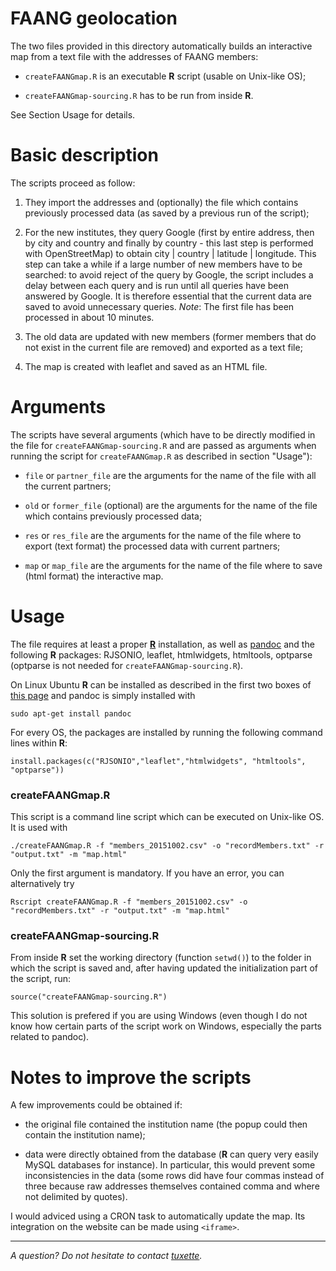 FAANG geolocation
===

The two files provided in this directory automatically builds an interactive
map from a text file with the addresses of FAANG members:

* ```createFAANGmap.R``` is an executable **R** script (usable on Unix-like OS);

* ```createFAANGmap-sourcing.R``` has to be run from inside **R**.

See Section Usage for details.

# Basic description

The scripts proceed as follow:

1. They import the addresses and (optionally) the file which contains previously
processed data (as saved by a previous run of the script);

2. For the new institutes, they query Google (first by entire address, then by 
city and country and finally by country - this last step is performed with 
OpenStreetMap) to obtain city | country | latitude | longitude. This step can 
take a while if a large number of new members have to be searched: to avoid 
reject of the query by Google, the script includes a delay between each query 
and is run until all queries have been answered by Google. It is therefore 
essential that the current data are saved to avoid unnecessary queries. 
*Note*: The first file has been processed in about 10 minutes.

3. The old data are updated with new members (former members that do not exist
in the current file are removed) and exported as a text file;

4. The map is created with leaflet and saved as an HTML file.


# Arguments

The scripts have several arguments (which have to be directly modified in the
file for ```createFAANGmap-sourcing.R``` and are passed as arguments when 
running the script for ```createFAANGmap.R``` as described in section "Usage"):

* ```file``` or ```partner_file``` are the arguments for the name of the file 
with all the current partners;

* ```old``` or ```former_file``` (optional) are the arguments for the name of 
the file which contains previously processed data;

* ```res``` or ```res_file``` are the arguments for the name of the file where
to export (text format) the processed data with current partners;

* ```map``` or ```map_file``` are the arguments for the name of the file where
to save (html format) the interactive map.

# Usage

The file requires at least a proper [**R**](https://www.cran.r-project.org)
installation, as well as [pandoc](http://pandoc.org) and the following **R** 
packages: RJSONIO, leaflet, htmlwidgets, htmltools, optparse (optparse is not
needed for ```createFAANGmap-sourcing.R```).

On Linux Ubuntu **R** can be installed as described in the first two boxes of
[this page](http://tuxette.nathalievilla.org/?p=1380) and pandoc is simply 
installed with

```
sudo apt-get install pandoc
```

For every OS, the packages are installed by running the following command lines
within **R**:

```
install.packages(c("RJSONIO","leaflet","htmlwidgets", "htmltools", "optparse"))
```

### createFAANGmap.R

This script is a command line script which can be executed on Unix-like OS. It
is used with

```
./createFAANGmap.R -f "members_20151002.csv" -o "recordMembers.txt" -r "output.txt" -m "map.html"
```

Only the first argument is mandatory. If you have an error, you can alternatively try

```
Rscript createFAANGmap.R -f "members_20151002.csv" -o "recordMembers.txt" -r "output.txt" -m "map.html"
```

### createFAANGmap-sourcing.R

From inside **R** set the working directory (function ```setwd()```) to the 
folder in which the script is saved and, after having updated the initialization
part of the script, run:
```
source("createFAANGmap-sourcing.R")
```

This solution is prefered if you are using Windows (even though I do not know 
how certain parts of the script work on Windows, especially the parts related
to pandoc).

# Notes to improve the scripts

A few improvements could be obtained if:

* the original file contained the institution name (the popup could then 
contain the institution name);

* data were directly obtained from the database (**R** can query very easily
MySQL databases for instance). In particular, this would prevent some 
inconsistencies in the data (some rows did have four commas instead of three
because raw addresses themselves contained comma and where not delimited by
quotes).

I would adviced using a CRON task to automatically update the map. Its 
integration on the website can be made using ```<iframe>```.

---- 

*A question? Do not hesitate to contact [tuxette](mailto:tuxette[AT]nathalievilla.org).*